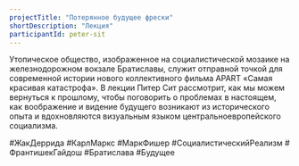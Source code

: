 ```yaml
---
projectTitle: "Потерянное будущее фрески"
shortDescription: "Лекция"
participantId: peter-sit
---
```


Утопическое общество, изображенное на социалистической мозаике на железнодорожном вокзале Братиславы, служит отправной точкой для современной истории нового коллективного фильма APART «Самая красивая катастрофа». В лекции Питер Сит рассмотрит, как мы можем вернуться к прошлому, чтобы поговорить о проблемах в настоящем, как воображение и видение будущего возникают из исторического опыта и вдохновляются визуальным языком центральноевропейского социализма.

#ЖакДеррида #КарлМаркс #МаркФишер #СоциалистическийРеализм # ФрантишекГайдош #Братислава #Будущее
